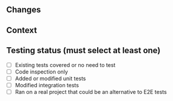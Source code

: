 ## Changes

## Context

## Testing status (must select at least one)

- [ ] Existing tests covered or no need to test
- [ ] Code inspection only
- [ ] Added or modified unit tests
- [ ] Modified integration tests
- [ ] Ran on a real project that could be an alternative to E2E tests
